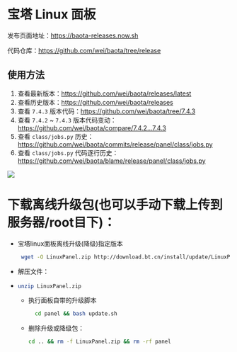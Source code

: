 # 宝塔 Linux 面板

发布页面地址：https://baota-releases.now.sh

代码仓库：https://github.com/wei/baota/tree/release


## 使用方法

1. 查看最新版本：https://github.com/wei/baota/releases/latest
1. 查看历史版本：https://github.com/wei/baota/releases
1. 查看 `7.4.3` 版本代码：https://github.com/wei/baota/tree/7.4.3
1. 查看 `7.4.2` ~ `7.4.3` 版本代码变动：https://github.com/wei/baota/compare/7.4.2...7.4.3
1. 查看 `class/jobs.py` 历史：https://github.com/wei/baota/commits/release/panel/class/jobs.py
1. 查看 `class/jobs.py` 代码逐行历史：https://github.com/wei/baota/blame/release/panel/class/jobs.py

[![](http://screenshotter.git.ci/screenshot?url=https://baota-releases.now.sh&viewport=750,500)](https://baota-releases.now.sh)


# 下载离线升级包(也可以手动下载上传到服务器/root目下)：
- 宝塔linux面板离线升级(降级)指定版本
  ```bash
   wget -O LinuxPanel.zip http://download.bt.cn/install/update/LinuxPanel-7.9.0.zip
  ```
- 解压文件：
- ```bash
  unzip LinuxPanel.zip
  ```
  - 执行面板自带的升级脚本
    ```bash
      cd panel && bash update.sh
    ```
  - 删除升级或降级包：
    ```bash
    cd .. && rm -f LinuxPanel.zip && rm -rf panel
    ```
  
